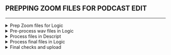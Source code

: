 ## PREPPING ZOOM FILES FOR PODCAST EDIT

---

<details>
  <summary>Prep Zoom files for Logic</summary>
  <br>
  Create a working dir for the project with a title in the standard format<br>
  Copy raw Zoom audio files to the working dir<br>
  Open files in iZotope RX9:
    - Resample @ 44.1kHz
    - Save as 24bit wav

</details>

<details>
  <summary>Pre-process wav files in Logic</summary>
  Create a Logic project with the same title as working dir<br>
  Import wavs into the project<br>
  (Files from more than one source will need to be synced manually in Logic)<br>
  Create a working dir subdir named "exports"<br>
  Export files to "exports" dir<br>
  <br>

</details>

<details>
  <summary>Process files in Descript</summary>
  Create a new project with the same name as working dir<br>
  Drag the files from "exports" into the Descript "Project Files" folder<br>
  Apply Studio Sound to each file<br>
  Create a composition from each file _after Studio Sound process completes_<br>
  Append _ss to the end of the composition titles<br>
  Select each composition, then select Share and export as a wav file<br>
  <br>

</details>

<details>
  <summary>Process final files in Logic</summary>
  Open the Logic project and delete existing audio<br>
  Drag the new files exported from Descript into the Logic project<br>
  Make any prep edits if needed<br>
  Create a working dir subdir named "prepped"<br>
  Export all files to "prepped" dir<br>
  <br>

</details>

<details>
  <summary>Final checks and upload</summary>
  Open the Logic project and delete existing audio<br>
  Drag the new files exported from Descript into the Logic project<br>
  Make any prep edits if needed<br>
  Create a working dir subdir named "prepped"<br>
  Export all files to "prepped" dir<br>
  Open files in iZotope and adjust level if necessary<br>
  Upload for editor<br>
  <br>

</details>
